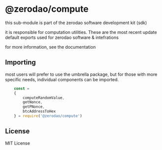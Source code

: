 # @zerodao/compute


this sub-module is part of the zerodao software development kit (sdk)

it is responsible for computation utilities. These are the most recent update default exports used for zerodao software & intefrations

for more information, see the documentation

## Importing 

most users will prefer to use the umbrella package, but for those with more specific needs, individual components can be imported.

``` Javascript
    const = 
    { 
        computeRandomValue,
        getNonce,
        getPNonce,
        btcAddressToHex 
    } = require('@zerodao/compute')
```

## License

MIT License
